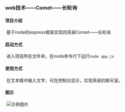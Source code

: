 ### web技术——Comet——长轮询

#### 项目介绍

​	基于node的express框架实现的简易Comet——长轮询

#### 启动方式

​	进入项目所在文件夹，在node命令行下运行`node app.js`

#### 使用方式

​	在文本框中输入文字，可在控制台显示，实现简易的聊天室。

#### 图示

​	![示例图片](C:\Users\Administrator.36WSK7ACDK6H3A9\Desktop\comet-长轮询\示例图片.png)
